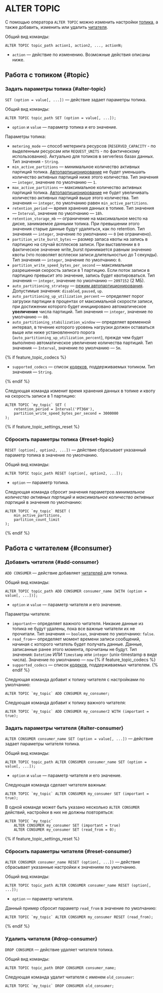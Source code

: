 # ALTER TOPIC

С помощью оператора `ALTER TOPIC` можно изменить настройки [топика](../../../../concepts/topic), а также добавить, изменить или удалить [читателя](../../../../concepts/topic#consumer).

Общий вид команды:

```yql
ALTER TOPIC topic_path action1, action2, ..., actionN;
```

* `action` — действие по изменению. Возможные действия описаны ниже.

## Работа с топиком {#topic}

### Задать параметры топика {#alter-topic}

`SET (option = value[, ...])` — действие задает параметры топика.

Общий вид команды:

```yql
ALTER TOPIC topic_path SET (option = value[, ...]);
```

* `option` и `value` — параметр топика и его значение.

Параметры топика:

* `metering_mode` — способ метеринга ресурсов (`RESERVED_CAPACITY` - по выделенным ресурсам или `REQUEST_UNITS` - по фактическому использованию). Актуально для топиков в serverless базах данных. Тип значения - `String`.
* `min_active_partitions` — минимальное количество активных партиций топика. [Автопартиционирование](../../../../concepts/topic#autopartitioning) не будет уменьшать количество активных партиций ниже этого количества. Тип значения — `integer`, значение по умолчанию — `1`.
* `max_active_partitions` — максимальное количество активных партиций топика. [Автопартиционирование](../../../../concepts/topic#autopartitioning) не будет увеличивать количество активных партиций выше этого количества. Тип значения — `integer`, по умолчанию равен `min_active_partitions`.
* `retention_period` — время хранения данных в топике. Тип значения — `Interval`, значение по умолчанию — `18h`.
* `retention_storage_mb` — ограничение на максимальное место на диске, занимаемое данными топика. При превышении этого значения старые данные будут удаляться, как по retention. Тип значения — `integer`, значение по умолчанию — `0` (не ограничено).
* `partition_write_burst_bytes` — размер запаса квоты на запись в партицию на случай всплесков записи. При выставлении в `0` фактическое значение write_burst принимается равным значению квоты (что позволяет всплески записи длительностью до 1 секунды). Тип значения — `integer`, значение по умолчанию: `0`.
* `partition_write_speed_bytes_per_second` — максимальная разрешенная скорость записи в 1 партицию. Если поток записи в партицию превысит это значение, запись будет квотироваться. Тип значения — `integer`, значение по умолчанию — `2097152` (2 МБ).
* `auto_partitioning_strategy` — [режим автопартиционирования](../../../../concepts/topic#autopartitioning_modes).
Допустимые значения: `disabled`, `paused`, `up`.
* `auto_partitioning_up_utilization_percent` — определяет порог загрузки партиции в процентах от максимальной скорости записи, при достижении которого будет инициировано автоматическое **увеличение** числа партиций. Тип значения — `integer`, значение по умолчанию — `80`.
* `auto_partitioning_stabilization_window` — определяет временной интервал, в течение которого уровень нагрузки должен оставаться выше или ниже установленного порога (`auto_partitioning_up_utilization_percent`), прежде чем будет выполнено автоматическое увеличение количества партиций. Тип значения — `Interval`, значение по умолчанию — `5m`.

{% if feature_topic_codecs %}

* `supported_codecs` — список [кодеков](../../../../concepts/topic#message-codec), поддерживаемых топиком. Тип значения — `String`.

{% endif %}

Следующая команда изменит время хранения данных в топике и квоту на скорость записи в 1 партицию:

```yql
ALTER TOPIC `my_topic` SET (
    retention_period = Interval('PT36H'),
    partition_write_speed_bytes_per_second = 3000000
);
```

{% if feature_topic_settings_reset %}

### Сбросить параметры топика {#reset-topic}

`RESET (option[, option2, ...])` — действие сбрасывает указанный параметр топика в значение по умолчанию.

Общий вид команды:

```yql
ALTER TOPIC topic_path RESET (option[, option2, ...]);
```

* `option` — параметр топика.

Следующая команда сбросит значения параметров *минимальное количество активных партиций* и *максимальное количество активных партиций* в значения по умолчанию:

```yql
ALTER TOPIC `my_topic` RESET (
    min_active_partitions,
    partition_count_limit
);
```

{% endif %}

## Работа с читателем {#consumer}

### Добавить читателя {#add-consumer}

`ADD CONSUMER` — действие добавляет [читателей](../../../../concepts/topic#consumer) для топика.

Общий вид команды:

```yql
ALTER TOPIC topic_path ADD CONSUMER consumer_name [WITH (option = value[, ...])];
```

* `option` и `value` — параметр читателя и его значение.

Параметры читателя:

* `important`— определяет важного читателя. Никакие данные из топика не будут удалены, пока все важные читатели их не прочитали. Тип значения — `boolean`, значение по умолчанию: `false`.
* `read_from`— определяет момент времени записи сообщений, начиная с которого читатель будет получать данные. Данные, записанные ранее этого момента, прочитаны не будут. Тип значения: `Datetime` ИЛИ `Timestamp` или `integer` (unix-timestamp в виде числа). Значение по умолчанию — `now`
{% if feature_topic_codecs %}
* `supported_codecs` — список [кодеков](../../../../concepts/topic#message-codec), поддерживаемых читателем.
{% endif %}

Следующая команда добавит к топику читателя с настройками по умолчанию:

```yql
ALTER TOPIC `my_topic` ADD CONSUMER my_consumer;
```

Следующая команда добавит к топику важного читателя:

```yql
ALTER TOPIC `my_topic` ADD CONSUMER my_consumer2 WITH (important = true);
```

### Задать параметры читателя {#alter-consumer}

`ALTER CONSUMER consumer_name SET (option = value[, ...])` — действие задает параметры читателя топика.

Общий вид команды:

```yql
ALTER TOPIC topic_path ALTER CONSUMER consumer_name SET (option = value[, ...]);
```

* `option` и `value` — параметр читателя и его значение.

Следующая команда сделает читателя важным:

```yql
ALTER TOPIC `my_topic` ALTER CONSUMER my_consumer SET (important = true);
```

В одной команде может быть указано несколько `ALTER CONSUMER` действий, настройки в них не должны повторяться:

```yql
ALTER TOPIC `my_topic`
    ALTER CONSUMER my_consumer SET (important = true)
    ALTER CONSUMER my_consumer SET (read_from = 0);
```

{% if feature_topic_settings_reset %}

### Сбросить параметры читателя {#reset-consumer}

`ALTER CONSUMER consumer_name RESET (option[, ...])` — действие сбрасывает указанные настройки к значениям по умолчанию.

Общий вид команды:

```yql
ALTER TOPIC topic_path ALTER CONSUMER consumer_name RESET (option[, ...]);
```

* `option` — параметр читателя.

Данный пример сбросит параметр `read_from` в значение по умолчанию:

```yql
ALTER TOPIC `my_topic` ALTER CONSUMER my_consumer RESET (read_from);
```

{% endif %}

### Удалить читателя {#drop-consumer}

`DROP CONSUMER` — действие удаляет читателя топика.

Общий вид команды:

```yql
ALTER TOPIC topic_path DROP CONSUMER consumer_name;
```

Следующая команда удалит читателя с именем `old_consumer`:

```yql
ALTER TOPIC `my_topic` DROP CONSUMER old_consumer;
```
